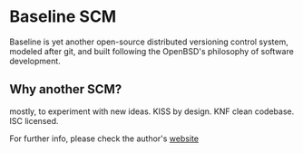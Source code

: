 # Baseline SCM

Baseline is yet another open-source distributed versioning control system, modeled after git, and built following the OpenBSD's philosophy of software development.

## Why another SCM?

mostly, to experiment with new ideas.
KISS by design.
KNF clean codebase.
ISC licensed.

For further info, please check the author's [website](http://sce.carleton.ca/~maslan/baseline/)
